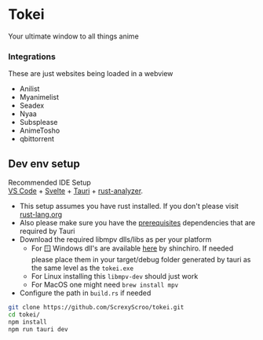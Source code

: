 # Tokei

Your ultimate window to all things anime

### Integrations

These are just websites being loaded in a webview

- Anilist
- Myanimelist
- Seadex
- Nyaa
- Subsplease
- AnimeTosho
- qbittorrent

## Dev env setup

Recommended IDE Setup \
[VS Code](https://code.visualstudio.com/) + [Svelte](https://marketplace.visualstudio.com/items?itemName=svelte.svelte-vscode) + [Tauri](https://marketplace.visualstudio.com/items?itemName=tauri-apps.tauri-vscode) + [rust-analyzer](https://marketplace.visualstudio.com/items?itemName=rust-lang.rust-analyzer).

- This setup assumes you have rust installed. If you don't please visit [rust-lang.org](https://www.rust-lang.org/tools/install)
- Also please make sure you have the [prerequisites](https://v2.tauri.app/start/prerequisites/) dependencies that are required by Tauri
- Download the required libmpv dlls/libs as per your platform
  - For 🪟 Windows dll's are available [here](https://github.com/shinchiro/mpv-winbuild-cmake/releases) by shinchiro. If needed please place them in your target/debug folder generated by tauri as the same level as the `tokei.exe`
  - For Linux installing this `libmpv-dev` should just work
  - For MacOS one might need `brew install mpv`
- Configure the path in `build.rs` if needed

```sh
git clone https://github.com/ScrexyScroo/tokei.git
cd tokei/
npm install
npm run tauri dev
```
